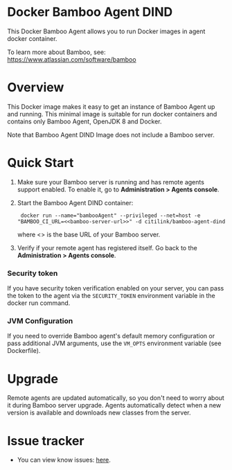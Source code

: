 # Docker Bamboo Agent DIND
This Docker Bamboo Agent allows you to run Docker images in agent docker container.

To learn more about Bamboo, see: https://www.atlassian.com/software/bamboo

# Overview

This Docker image makes it easy to get an instance of Bamboo Agent up and running.
This minimal image is suitable for run docker containers and contains only Bamboo Agent,
OpenJDK 8 and Docker.

Note that Bamboo Agent DIND Image does not include a Bamboo server.

# Quick Start

1. Make sure your Bamboo server is running and has remote agents support enabled. To enable it, go to **Administration > Agents console**.
2. Start the Bamboo Agent DIND container:

		docker run --name="bambooAgent" --privileged --net=host -e "BAMBOO_CI_URL=<<bamboo-server-url>>" -d citilink/bamboo-agent-dind

	where <<bamboo-server-url>> is the base URL of your Bamboo server.
	
3. Verify if your remote agent has registered itself. Go back to the **Administration > Agents console**.

### Security token

If you have security token verification enabled on your server, you can pass the token to the agent via the `SECURITY_TOKEN` environment variable in the docker run command.

### JVM Configuration

If you need to override Bamboo agent's default memory configuration or pass additional JVM arguments, use the `VM_OPTS` environment variable (see Dockerfile).

# Upgrade

Remote agents are updated automatically, so you don't need to worry about it during Bamboo server upgrade. Agents automatically detect when a new version is available and downloads new classes from the server.

# Issue tracker

* You can view know issues: [here](https://github.com/citilinkru/docker-bamboo-agent-dind/issues).